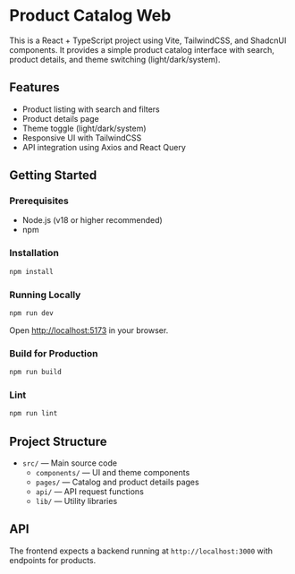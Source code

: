 # Product Catalog Web

This is a React + TypeScript project using Vite, TailwindCSS, and ShadcnUI components. It provides a simple product catalog interface with search, product details, and theme switching (light/dark/system).

## Features

- Product listing with search and filters
- Product details page
- Theme toggle (light/dark/system)
- Responsive UI with TailwindCSS
- API integration using Axios and React Query

## Getting Started

### Prerequisites

- Node.js (v18 or higher recommended)
- npm

### Installation

```sh
npm install
```

### Running Locally

```sh
npm run dev
```

Open [http://localhost:5173](http://localhost:5173) in your browser.

### Build for Production

```sh
npm run build
```

### Lint

```sh
npm run lint
```

## Project Structure

- `src/` — Main source code
  - `components/` — UI and theme components
  - `pages/` — Catalog and product details pages
  - `api/` — API request functions
  - `lib/` — Utility libraries

## API

The frontend expects a backend running at `http://localhost:3000` with endpoints for products.
